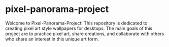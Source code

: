 # pixel-panorama-project
Welcome to Pixel-Panorama-Project! This repository is dedicated to creating pixel art style wallpapers for desktops. The main goals of this project are to practice pixel art, share creations, and collaborate with others who share an interest in this unique art form.
